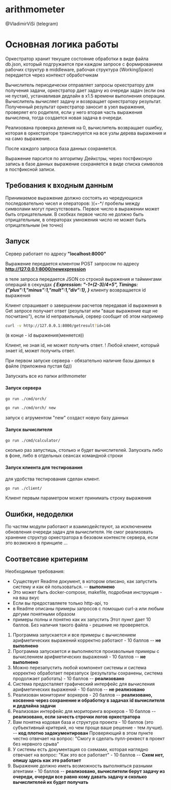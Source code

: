 # arithmometer
@VladimirViSi (telegram)

# Основная логика работы
Оркестратор хранит текущее состояние обработки в виде файла db.json, который подгружается
при каждом запросе c формированием рабочих структур в middleware, рабочая структура
(WorkingSpace) передается через контекст обработчикам

Вычислитель периодически отправляет запросы оркестратору для получения задачи, оркестратор
дает задачу из очереди задач (если она не пустая), устанавливая дедлайн в х1.5 времени выполнения
операции. Вычислитель вычисляет задачу и возвращает оркестратору результат.
Полученный результат оркестратор заносит в узел выражения, проверяет его родителя, если у него вторая часть выражения
вычислена, тогда создается новая задача в очереди.

Реализована проверка деления на 0, вычислитель возвращает ошибку, которая в оркестраторе транслируется на все узлы
дерева выражения и на само выражение.

После каждого запроса база данных сохраняется.

Выражение парсится по алгоритму Дейкстры, через постфиксную запись
в базе данных выражение сохраняется в виде списка символов в постфиксной записи.



## Требования к входным данным
Принимаемое выражение должно состоять из чередующихся последовательно чисел и операторов: )(+-*/
пробелы между символами могут присутствовать.
Первое число в выражении может быть отрицательным. 
В скобках первое число не должно быть отрицательным, в операторах умножения число 
не может быть отрицательным (не точно)


## Запуск
Сервер работает по адресу __"localhost:8000"__

Выражение передается клиентом POST запросом по адресу
__http://127.0.0.1:8000/newexpression__

в теле запроса передается JSON со строкой выражения и таймингами операций в секундах
___{
Expression:     "-1+(2-3)/4+5",
Timings:        {"plus":1,"minus":1,"mult":1,"div":1},
}___
клиенту возвращается id выражения

Клиент спрашивает о завершении расчетов передавая id выражения в Get запросе
получает ответ (результат или "ваше выражение еще не посчитано"), если id неправильный, сервер сообщит об этом
например 
```bash
curl -v http://127.0.0.1:8000/getresult?id=146
```
(в конце - id выражения(меняется))

Клиент, не зная id, не может получить ответ. 
! Любой клиент, который знает id, может получить ответ.

При первом запуске сервера - обязательно наличие базы данных в файле (приложена пустая бд))

Запускать все из папки arithmometer

#### Запуск сервера
```bash
go run ./cmd/orch/
```
```bash
go run ./cmd/orch/ new
```

запуск с агрументом "new" создаст новую базу данных

#### Запуск вычислителя

```bash
go run ./cmd/calculator/
```

сколько раз запустишь, столько и будет вычислителей. Запускать либо в фоне, либо
в отдельных сеансах командной строки

#### Запуск клиента для тестирования
для удобства тестирования сделан клиент.

```bash
go run ./client/
```
 Клиент первым параметром может принимать строку выражения


## Ошибки, недоделки
По частям модули работают и взаимодействуют, за исключением обновления 
очереди задач для вычислителя. Не смог реализовать хранение структур оркестратора
в безовом контексте сервера, если это возможно в принципе ...

## Соответсвие критериям
Необходимые требования:
- Существует Readme документ, в котором описано, как запустить систему и как ей пользоваться. -- **выполнено**
-   Это может быть docker-compose, makefile, подробная инструкция - на ваш вкус
- Если вы предоставляете только http-api, то
- в Readme описаны примеры запросов с помощью curl-a или любым дргуми понятными образом
- примеры полны и понятно как их запустить
Этот пункт дает 10 баллов. Без наличия такого файла - решение не проверяется.
1. Программа запускается и все примеры с вычислением арифметических выражений корректно работают - 10 баллов -- **не выполнено**
2. Программа запускается и выполняются произвольные примеры с вычислением арифметических выражений - 10 баллов -- **не выполнено**
3. Можно перезапустить любой компонент системы и система корректно обработает перезапуск (результаты сохранены, система продолжает работать) - 10 баллов -- **реализовано**
4. Система предосталяет графический интерфейс для вычисления арифметических выражений - 10 баллов -- **не реализовано**
5. Реализован мониторинг воркеров - 20 баллов -- **реализовано, косвенно через сохранение и обработку в задачах id вычислителя и дедлайна задачи**
6. Реализован интерфейс для мориторинга воркеров - 10 баллов -- **реализовано, если зачесть строчки логов оркестратора**
7. Вам понятна кодовая база и структура проекта - 10 баллов (это субъективный критерий, но чем проще ваше решение - тем лучше). -- **код плотно задокументирован**
Проверяющий в этом пункте честно отвечает на вопрос: "Смогу я сделать пулл-реквест в проект без нервного срыва"
8. У системы есть документация со схемами, которая наглядно отвечает на вопрос: "Как это все работает" - 10 баллов -- **Схем нет, опишу здесь как это работает**
9. Выражение должно иметь возможность выполняться разными агентами - 10 баллов -- **реализовано, вычислители берут задачу из очереди, очереди все равно кому давать задачу и сколько вычислителей их будет получать** 